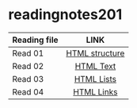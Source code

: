 # readingnotes201

| Reading file   |      LINK     |  
|----------      |:-------------:|
| Read 01        |  [HTML structure](https://duaa-tarazi.github.io/readingnotes201/read01) | 
| Read 02        |    [HTML Text](https://duaa-tarazi.github.io/readingnotes201/read02)   |   
| Read 03        | [HTML Lists](https://duaa-tarazi.github.io/readingnotes201/read03)|   
| Read 04        |       [HTML Links](https://duaa-tarazi.github.io/readingnotes201/read04)        |